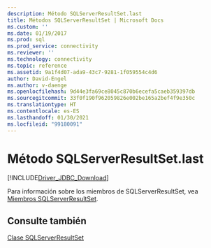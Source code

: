 ```yaml
---
description: Método SQLServerResultSet.last
title: Métodos SQLServerResultSet | Microsoft Docs
ms.custom: ''
ms.date: 01/19/2017
ms.prod: sql
ms.prod_service: connectivity
ms.reviewer: ''
ms.technology: connectivity
ms.topic: reference
ms.assetid: 9a1f4d07-ada9-43c7-9281-1f059554c4d6
author: David-Engel
ms.author: v-daenge
ms.openlocfilehash: 9d44e3fa69ce8045c870b6ecefa5caeb359397db
ms.sourcegitcommit: 33f0f190f962059826e002be165a2bef4f9e350c
ms.translationtype: HT
ms.contentlocale: es-ES
ms.lasthandoff: 01/30/2021
ms.locfileid: "99180091"
---
```

# <a name="sqlserverresultset-methods"></a>Método SQLServerResultSet.last
[!INCLUDE[Driver_JDBC_Download](../../../includes/driver_jdbc_download.md)]

  Para información sobre los miembros de SQLServerResultSet, vea [Miembros SQLServerResultSet](../../../connect/jdbc/reference/sqlserverresultset-members.md).  
  
## <a name="see-also"></a>Consulte también  
 [Clase SQLServerResultSet](../../../connect/jdbc/reference/sqlserverresultset-class.md)  
  
  
